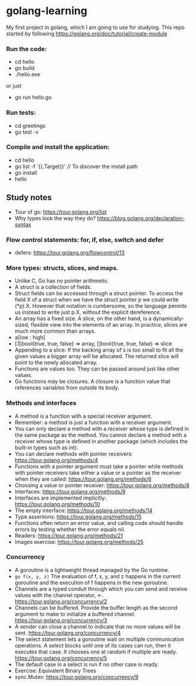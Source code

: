 # golang-learning

My first project in golang, which I am going to use for studying.
This repo started by following https://golang.org/doc/tutorial/create-module

### Run the code:

- cd hello
- go build
- ./hello.exe

or just

- go run hello.go

### Run tests:

- cd greetings
- go test -v

### Compile and install the application:

- cd hello
- go list -f '{{.Target}}' // To discover the install path
- go install
- hello

## Study notes

- Tour of go: https://tour.golang.org/list
- Why types look the way they do? https://blog.golang.org/declaration-syntax

### Flow control statements: for, if, else, switch and defer

- defers: https://tour.golang.org/flowcontrol/13

### More types: structs, slices, and maps.

- Unlike C, Go has no pointer arithmetic.
- A struct is a collection of fields.
- Struct fields can be accessed through a struct pointer. To access the field X of a struct when we have the struct pointer p we could write (\*p).X. However that notation is cumbersome, so the language permits us instead to write just p.X, without the explicit dereference.
- An array has a fixed size. A slice, on the other hand, is a dynamically-sized, flexible view into the elements of an array. In practice, slices are much more common than arrays.
- a[low : high]
- [3]bool{true, true, false} => array, []bool{true, true, false} => slice
- Appending to a slice: If the backing array of s is too small to fit all the given values a bigger array will be allocated. The returned slice will point to the newly allocated array.
- Functions are values too. They can be passed around just like other values.
- Go functions may be closures. A closure is a function value that references variables from outside its body.

### Methods and interfaces

- A method is a function with a special receiver argument.
- Remember: a method is just a function with a receiver argument.
- You can only declare a method with a receiver whose type is defined in the same package as the method. You cannot declare a method with a receiver whose type is defined in another package (which includes the built-in types such as int).
- You can declare methods with pointer receivers: https://tour.golang.org/methods/4
- Functions with a pointer argument must take a pointer while methods with pointer receivers take either a value or a pointer as the receiver when they are called: https://tour.golang.org/methods/6
- Choosing a value or pointer receiver: https://tour.golang.org/methods/8
- Interfaces: https://tour.golang.org/methods/9
- Interfaces are implemented implicitly: https://tour.golang.org/methods/10
- The empty interface: https://tour.golang.org/methods/14
- Type assertions: https://tour.golang.org/methods/15
- Functions often return an error value, and calling code should handle errors by testing whether the error equals nil.
- Readers: https://tour.golang.org/methods/21
- Images exercise: https://tour.golang.org/methods/25

### Concurrency

- A goroutine is a lightweight thread managed by the Go runtime.
- `go f(x, y, z)` The evaluation of f, x, y, and z happens in the current goroutine and the execution of f happens in the new goroutine.
- Channels are a typed conduit through which you can send and receive values with the channel operator, <-. https://tour.golang.org/concurrency/2
- Channels can be buffered. Provide the buffer length as the second argument to make to initialize a buffered channel: https://tour.golang.org/concurrency/3
- A sender can close a channel to indicate that no more values will be sent. https://tour.golang.org/concurrency/4
- The select statement lets a goroutine wait on multiple communication operations. A select blocks until one of its cases can run, then it executes that case. It chooses one at random if multiple are ready. https://tour.golang.org/concurrency/5
- The default case in a select is run if no other case is ready.
- Exercise: Equivalent Binary Trees
- sync.Mutex: https://tour.golang.org/concurrency/9
